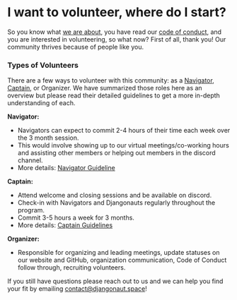 # I want to volunteer, where do I start?

So you know what [we are about](https://github.com/djangonaut-space/pilot-program/blob/main/README.md), you have read our [code of conduct](https://github.com/djangonaut-space/pilot-program/blob/main/conduct.md), and you are interested in volunteering, so what now? First of all, thank you! Our community thrives because of people like you. 

### Types of Volunteers
There are a few ways to volunteer with this community: as a [Navigator](https://github.com/djangonaut-space/pilot-program/blob/main/navigators.md), [Captain](https://github.com/djangonaut-space/pilot-program/blob/main/captains.md), or Organizer. We have summarized those roles here as an overview but please read their detailed guidelines to get a more in-depth understanding of each. 

**Navigator:**
- Navigators can expect to commit 2-4 hours of their time each week over the 3 month session. 
- This would involve showing up to our virtual meetings/co-working hours and assisting other members or helping out members in the discord channel. 
- More details: [Navigator Guideline](https://github.com/djangonaut-space/pilot-program/blob/main/navigators.md)


**Captain:**
- Attend welcome and closing sessions and be available on discord.
- Check-in with Navigators and Djangonauts regularly throughout the program. 
- Commit 3-5 hours a week for 3 months. 
- More details: [Captain Guidelines](https://github.com/djangonaut-space/pilot-program/blob/main/captains.md)

**Organizer:**
- Responsible for organizing and leading meetings, update statuses on our website and GitHub, organization communication, Code of Conduct follow through, recruiting volunteers.


If you still have questions please reach out to us and we can help you find your fit by emailing contact@djangonaut.space! 


